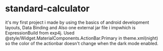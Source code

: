 # standard-calculator

it's my first project i made by using the basics of android development layouts, Data Binding and Also one external  jar file i impwhich is ExpressionBuild from exp4j. Used 
<item name="actionBarStyle">@style/Widget.MaterialComponents.ActionBar.Primary</item>
in theme.xml(night) so the color of the actionbar doesn't change when the dark mode enabled.
